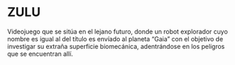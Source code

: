 # ZULU
Videojuego que se sitúa en el lejano futuro, donde un robot explorador cuyo nombre es igual al del título es envíado al planeta “Gaia” con el objetivo de investigar su extraña superficie biomecánica, adentrándose en los peligros que se encuentran allí.
